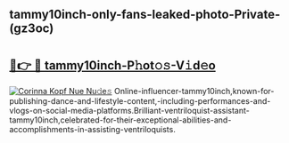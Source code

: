 ## tammy10inch-only-fans​-leaked-photo​-Private-(gz3oc)


# <h2><a href="https://mediaupload.pro?title=tammy10inch&ref=git">🔗👉 🔴 tammy10inch-P𝚑ot𝚘𝚜-V𝚒d𝚎o</a></h2>

[![Corinna Kopf Nue Nu𝚍e𝚜](https://i.imgur.com/0qMVB7G.gif)](https://mediaupload.pro?title=tammy10inch&ref=git)
Online-influencer-tammy10inch,known-for-publishing-dance-and-lifestyle-content,-including-performances-and-vlogs-on-social-media-platforms.Brilliant-ventriloquist-assistant-tammy10inch,celebrated-for-their-exceptional-abilities-and-accomplishments-in-assisting-ventriloquists.  